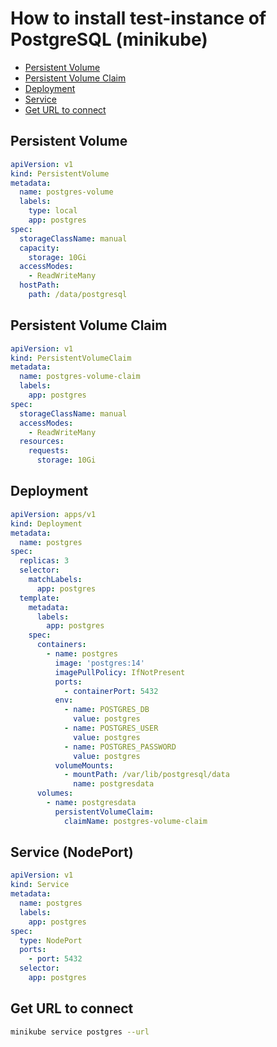 # How to install test-instance of PostgreSQL (minikube)

- [Persistent Volume](#persistent-volume)
- [Persistent Volume Claim](#persistent-volume-claim)
- [Deployment](#deployment)
- [Service](#service-nodeport)
- [Get URL to connect](#get-url-to-connect)

## Persistent Volume

```yaml
apiVersion: v1
kind: PersistentVolume
metadata:
  name: postgres-volume
  labels:
    type: local
    app: postgres
spec:
  storageClassName: manual
  capacity:
    storage: 10Gi
  accessModes:
    - ReadWriteMany
  hostPath:
    path: /data/postgresql
```

## Persistent Volume Claim

```yaml
apiVersion: v1
kind: PersistentVolumeClaim
metadata:
  name: postgres-volume-claim
  labels:
    app: postgres
spec:
  storageClassName: manual
  accessModes:
    - ReadWriteMany
  resources:
    requests:
      storage: 10Gi
```

## Deployment

```yaml
apiVersion: apps/v1
kind: Deployment
metadata:
  name: postgres
spec:
  replicas: 3
  selector:
    matchLabels:
      app: postgres
  template:
    metadata:
      labels:
        app: postgres
    spec:
      containers:
        - name: postgres
          image: 'postgres:14'
          imagePullPolicy: IfNotPresent
          ports:
            - containerPort: 5432
          env:
            - name: POSTGRES_DB
              value: postgres
            - name: POSTGRES_USER
              value: postgres
            - name: POSTGRES_PASSWORD
              value: postgres
          volumeMounts:
            - mountPath: /var/lib/postgresql/data
              name: postgresdata
      volumes:
        - name: postgresdata
          persistentVolumeClaim:
            claimName: postgres-volume-claim
```

## Service (NodePort)

```yaml
apiVersion: v1
kind: Service
metadata:
  name: postgres
  labels:
    app: postgres
spec:
  type: NodePort
  ports:
    - port: 5432
  selector:
    app: postgres
```

## Get URL to connect

```bash
minikube service postgres --url
```
